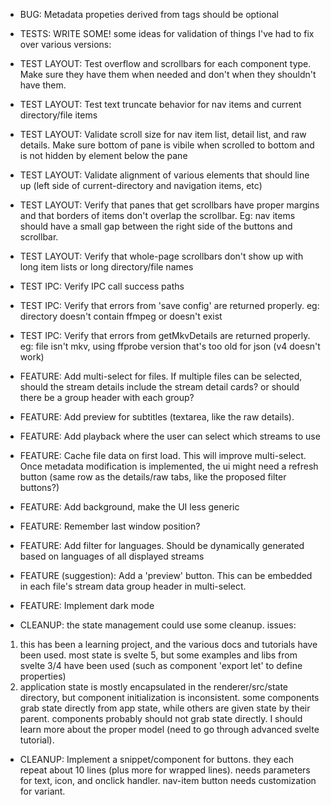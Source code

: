 * BUG: Metadata propeties derived from tags should be optional

* TESTS: WRITE SOME!
some ideas for validation of things I've had to fix over various versions:
* TEST LAYOUT: Test overflow and scrollbars for each component type. Make sure they have them when needed and don't when they shouldn't have them.
* TEST LAYOUT: Test text truncate behavior for nav items and current directory/file items
* TEST LAYOUT: Validate scroll size for nav item list, detail list, and raw details. Make sure bottom of pane is vibile when scrolled to bottom and is not hidden by element below the pane
* TEST LAYOUT: Validate alignment of various elements that should line up (left side of current-directory and navigation items, etc)
* TEST LAYOUT: Verify that panes that get scrollbars have proper margins and that borders of items don't overlap the scrollbar. Eg: nav items should have a small gap between the right side of the buttons and scrollbar.
* TEST LAYOUT: Verify that whole-page scrollbars don't show up with long item lists or long directory/file names
* TEST IPC: Verify IPC call success paths
* TEST IPC: Verify that errors from 'save config' are returned properly. eg: directory doesn't contain ffmpeg or doesn't exist
* TEST IPC: Verify that errors from getMkvDetails are returned properly. eg: file isn't mkv, using ffprobe version that's too old for json (v4 doesn't work)

* FEATURE: Add multi-select for files. If multiple files can be selected, should the stream details include the stream detail cards? or should there be a group header with each group?
* FEATURE: Add preview for subtitles (textarea, like the raw details).
* FEATURE: Add playback where the user can select which streams to use
* FEATURE: Cache file data on first load. This will improve multi-select. Once metadata modification is implemented, the ui might need a refresh button (same row as the details/raw tabs, like the proposed filter buttons?)
* FEATURE: Add background, make the UI less generic
* FEATURE: Remember last window position?
* FEATURE: Add filter for languages. Should be dynamically generated based on languages of all displayed streams
* FEATURE (suggestion): Add a 'preview' button. This can be embedded in each file's stream data group header in multi-select.
* FEATURE: Implement dark mode

* CLEANUP: the state management could use some cleanup. issues:
1. this has been a learning project, and the various docs and tutorials have been used. most state is svelte 5, but some examples and libs from svelte 3/4 have been used (such as component 'export let' to define properties)
2. application state is mostly encapsulated in the renderer/src/state directory, but component initialization is inconsistent. some components grab state directly from app state, while others are given state by their parent. components probably should not grab state directly. I should learn more about the proper model (need to go through advanced svelte tutorial).
* CLEANUP: Implement a snippet/component for buttons. they each repeat about 10 lines (plus more for wrapped lines). needs parameters for text, icon, and onclick handler. nav-item button needs customization for variant.
